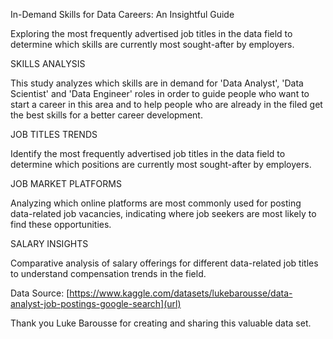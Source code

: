 In-Demand Skills for Data Careers: An Insightful Guide

Exploring the most frequently advertised job titles in the data field to determine which skills are currently most sought-after by employers.

SKILLS ANALYSIS

This study analyzes which skills are in demand for 'Data Analyst', 'Data Scientist' and 'Data Engineer' roles in order to guide people who want to start a career in this area
and to help people who are already in the filed get the best skills for a better career development.

JOB TITLES TRENDS

Identify the most frequently advertised job titles in the data field to determine which positions are currently most sought-after by employers.

JOB MARKET PLATFORMS

Analyzing which online platforms are most commonly used for posting data-related job vacancies, indicating where job seekers are most likely to find these                                    opportunities.

SALARY INSIGHTS

Comparative analysis of salary offerings for different data-related job titles to understand compensation trends in the field.


Data Source: [https://www.kaggle.com/datasets/lukebarousse/data-analyst-job-postings-google-search](url)

Thank you Luke Barousse for creating and sharing this valuable data set. 
